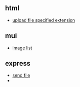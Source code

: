 ## html
- [upload file specified extension](https://developer.mozilla.org/ja/docs/Web/HTML/Attributes/accept)

## mui
- [image list](https://mui.com/material-ui/react-image-list/#main-content)

## express
- [send file](https://expressjs.com/ja/api.html)
- 
